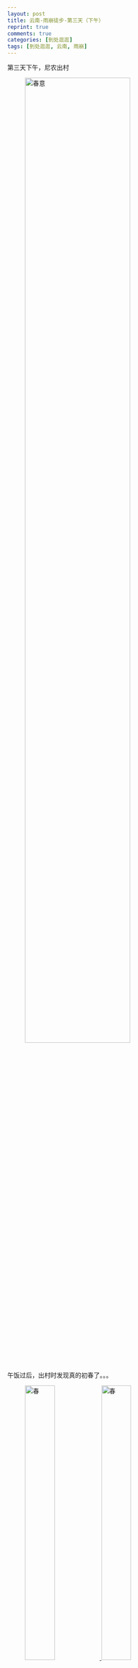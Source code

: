 ```yaml
---
layout: post
title: 云南-雨崩徒步-第三天（下午）
reprint: true
comments: true
categories: [到处逛逛]
tags: [到处逛逛, 云南, 雨崩]
---
```


第三天下午，尼农出村

<figure>
    <a href="http://of74i8aex.bkt.clouddn.com/images/20160324/DSC04280.jpg" target="_blank">
        <img src="http://of74i8aex.bkt.clouddn.com/images/20160324/DSC04280.jpg" alt="春意" width="75%">
    </a>
</figure>

午饭过后，出村时发现真的初春了。。。


<figure class="half">
    <a href="http://of74i8aex.bkt.clouddn.com/images/20160324/DSC04281.jpg" target="_blank">
        <img src="http://of74i8aex.bkt.clouddn.com/images/20160324/DSC04281.jpg" alt="春" width="40%">
    </a>
    <a href="http://of74i8aex.bkt.clouddn.com/images/20160324/DSC04283.jpg" target="_blank">
        <img src="http://of74i8aex.bkt.clouddn.com/images/20160324/DSC04283.jpg" alt="春" width="40%">
    </a>
</figure>

再来两张。。。

<figure>
    <a href="http://of74i8aex.bkt.clouddn.com/images/20160324/DSC04285.jpg" target="_blank">
        <img src="http://of74i8aex.bkt.clouddn.com/images/20160324/DSC04285.jpg" alt="上路" width="50%">
    </a>
</figure>

开始上路，在山坡上横走，一侧是坡下，一侧是山坡。。。


<figure class="half">
    <a href="http://of74i8aex.bkt.clouddn.com/images/20160324/DSC04288.jpg" target="_blank">
        <img src="http://of74i8aex.bkt.clouddn.com/images/20160324/DSC04288.jpg" alt="队伍" width="30%">
    </a>
    <a href="http://of74i8aex.bkt.clouddn.com/images/20160324/DSC04289.jpg" target="_blank">
        <img src="http://of74i8aex.bkt.clouddn.com/images/20160324/DSC04289.jpg" alt="队伍" width="30%">
    </a>
</figure>

刚出发不久，遇到一大批运送资源的队伍。。。狭路相逢，内侧让路。。。


<figure class="half">
    <a href="http://of74i8aex.bkt.clouddn.com/images/20160324/DSC04295.jpg" target="_blank">
        <img src="http://of74i8aex.bkt.clouddn.com/images/20160324/DSC04295.jpg" alt="谷底" width="40%">
    </a>
    <a href="http://of74i8aex.bkt.clouddn.com/images/20160324/DSC04296.jpg" target="_blank">
        <img src="http://of74i8aex.bkt.clouddn.com/images/20160324/DSC04296.jpg" alt="谷底" width="40%">
    </a>
</figure>

下方的木屋与马匹。。。


<figure class="half">
    <a href="http://of74i8aex.bkt.clouddn.com/images/20160324/DSC04297.jpg" target="_blank">
        <img src="http://of74i8aex.bkt.clouddn.com/images/20160324/DSC04297.jpg" alt="路" width="30%">
    </a>
    <a href="http://of74i8aex.bkt.clouddn.com/images/20160324/DSC04298.jpg" target="_blank">
        <img src="http://of74i8aex.bkt.clouddn.com/images/20160324/DSC04298.jpg" alt="路" width="30%">
    </a>
</figure>

前进的道路，不是很宽阔也不是很平直，不过方向是明确的。。。


<figure class="half">
    <a href="http://of74i8aex.bkt.clouddn.com/images/20160324/DSC04300.jpg" target="_blank">
        <img src="http://of74i8aex.bkt.clouddn.com/images/20160324/DSC04300.jpg" alt="路面" width="40%">
    </a>
    <a href="http://of74i8aex.bkt.clouddn.com/images/20160324/DSC04302.jpg" target="_blank">
        <img src="http://of74i8aex.bkt.clouddn.com/images/20160324/DSC04302.jpg" alt="路面" width="40%">
    </a>
</figure>

虽然可能坎坷了点儿，但是好在可以不影响前进的步伐。。。


<figure>
    <a href="http://of74i8aex.bkt.clouddn.com/images/20160324/DSC04303.jpg" target="_blank">
        <img src="http://of74i8aex.bkt.clouddn.com/images/20160324/DSC04303.jpg" alt="继续前进" width="50%">
    </a>
</figure>

继续前进。。。


<figure>
    <a href="http://of74i8aex.bkt.clouddn.com/images/20160324/DSC04304.jpg" target="_blank">
        <img src="http://of74i8aex.bkt.clouddn.com/images/20160324/DSC04304.jpg" alt="远处雪山" width="75%">
    </a>
</figure>

远处。雪山。。。


<figure>
    <a href="http://of74i8aex.bkt.clouddn.com/images/20160324/DSC04305.jpg" target="_blank">
        <img src="http://of74i8aex.bkt.clouddn.com/images/20160324/DSC04305.jpg" alt="远处雪山" width="75%">
    </a>
</figure>

拉近看看，嗯，不知道是啥雪山。。。


<figure>
    <a href="http://of74i8aex.bkt.clouddn.com/images/20160324/DSC04308.jpg" target="_blank">
        <img src="http://of74i8aex.bkt.clouddn.com/images/20160324/DSC04308.jpg" alt="山涧溪流" width="50%">
    </a>
</figure>

山涧之间，一股清流流下。。。


<figure>
    <a href="http://of74i8aex.bkt.clouddn.com/images/20160324/DSC04309.jpg" target="_blank">
        <img src="http://of74i8aex.bkt.clouddn.com/images/20160324/DSC04309.jpg" alt="树、热" width="50%">
    </a>
</figure>

我想说，你应该是很热吧。。。


<figure>
    <a href="http://of74i8aex.bkt.clouddn.com/images/20160324/DSC04311.jpg" target="_blank">
        <img src="http://of74i8aex.bkt.clouddn.com/images/20160324/DSC04311.jpg" alt="天空" width="75%">
    </a>
</figure>

天空是这样子的。。。


<figure class="half">
    <a href="http://of74i8aex.bkt.clouddn.com/images/20160324/DSC04313.jpg" target="_blank">
        <img src="http://of74i8aex.bkt.clouddn.com/images/20160324/DSC04313.jpg" alt="路面" width="40%">
    </a>
    <a href="http://of74i8aex.bkt.clouddn.com/images/20160324/DSC04314.jpg" target="_blank">
        <img src="http://of74i8aex.bkt.clouddn.com/images/20160324/DSC04314.jpg" alt="路面" width="40%">
    </a>
</figure>

路面是这样子的。。。


<figure>
    <a href="http://of74i8aex.bkt.clouddn.com/images/20160324/DSC04316.jpg" target="_blank">
        <img src="http://of74i8aex.bkt.clouddn.com/images/20160324/DSC04316.jpg" alt="前进" width="50%">
    </a>
</figure>

蜿蜒曲折的道路，继续前进。。。


<figure>
    <a href="http://of74i8aex.bkt.clouddn.com/images/20160324/DSC04319.jpg" target="_blank">
        <img src="http://of74i8aex.bkt.clouddn.com/images/20160324/DSC04319.jpg" alt="尼农" width="75%">
    </a>
</figure>

尼农就在前方。。。


<figure class="half">
    <a href="http://of74i8aex.bkt.clouddn.com/images/20160324/DSC04323.jpg" target="_blank">
        <img src="http://of74i8aex.bkt.clouddn.com/images/20160324/DSC04323.jpg" alt="桃花" width="40%">
    </a>
    <a href="http://of74i8aex.bkt.clouddn.com/images/20160324/DSC04326.jpg" target="_blank">
        <img src="http://of74i8aex.bkt.clouddn.com/images/20160324/DSC04326.jpg" alt="桃花" width="40%">
    </a>
</figure>

路边桃花朵朵开。。。


<figure class="half">
    <a href="http://of74i8aex.bkt.clouddn.com/images/20160324/DSC04340.jpg" target="_blank">
        <img src="http://of74i8aex.bkt.clouddn.com/images/20160324/DSC04340.jpg" alt="继续前进" width="40%">
    </a>
    <a href="http://of74i8aex.bkt.clouddn.com/images/20160324/DSC04348.jpg" target="_blank">
        <img src="http://of74i8aex.bkt.clouddn.com/images/20160324/DSC04348.jpg" alt="继续前进" width="40%">
    </a>
</figure>

继续前进。。。


<figure>
    <a href="http://of74i8aex.bkt.clouddn.com/images/20160324/DSC04349.jpg" target="_blank">
        <img src="http://of74i8aex.bkt.clouddn.com/images/20160324/DSC04349.jpg" alt="路旁" width="75%">
    </a>
</figure>

路旁，枯木林立，石头成群。。。


<figure>
    <a href="http://of74i8aex.bkt.clouddn.com/images/20160324/DSC04350.jpg" target="_blank">
        <img src="http://of74i8aex.bkt.clouddn.com/images/20160324/DSC04350.jpg" alt="路" width="75%">
    </a>
</figure>

路越来越难走。。。


<figure class="half">
    <img src="http://of74i8aex.bkt.clouddn.com/images/20160324/DSC04354.jpg" alt="石路" width="30%">
    <a href="http://of74i8aex.bkt.clouddn.com/images/20160324/DSC04355.jpg" target="_blank">
        <img src="http://of74i8aex.bkt.clouddn.com/images/20160324/DSC04355.jpg" alt="沙路" width="30%">
    </a>
</figure>

路变得不是崎岖的石头，就是细碎的石头，小心行走。。。


<figure>
    <a href="http://of74i8aex.bkt.clouddn.com/images/20160324/DSC04356.jpg" target="_blank">
        <img src="http://of74i8aex.bkt.clouddn.com/images/20160324/DSC04356.jpg" alt="下山" width="75%">
    </a>
</figure>

正所谓上山容易下山难，这个发卡下坡要小心。。。














